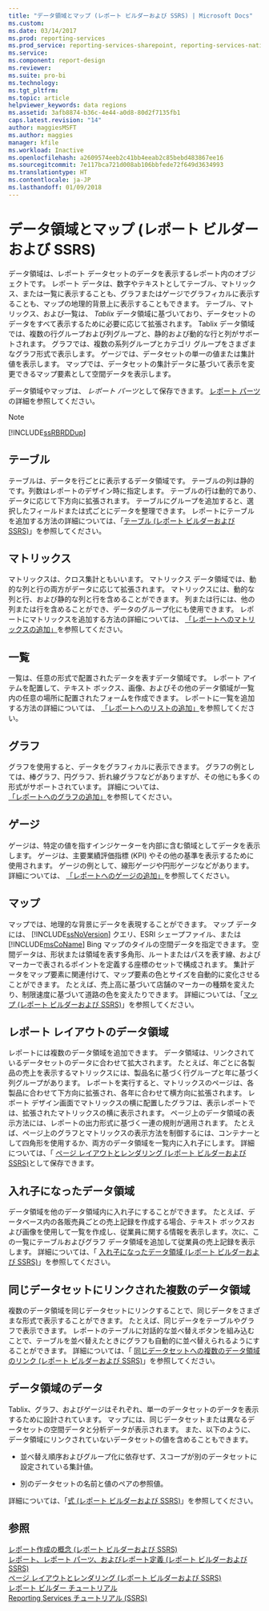 ```yaml
---
title: "データ領域とマップ (レポート ビルダーおよび SSRS) | Microsoft Docs"
ms.custom: 
ms.date: 03/14/2017
ms.prod: reporting-services
ms.prod_service: reporting-services-sharepoint, reporting-services-native
ms.service: 
ms.component: report-design
ms.reviewer: 
ms.suite: pro-bi
ms.technology: 
ms.tgt_pltfrm: 
ms.topic: article
helpviewer_keywords: data regions
ms.assetid: 3afb8874-b36c-4e44-a0d8-80d2f7135fb1
caps.latest.revision: "14"
author: maggiesMSFT
ms.author: maggies
manager: kfile
ms.workload: Inactive
ms.openlocfilehash: a2609574eeb2c41bb4eeab2c85bebd483867ee16
ms.sourcegitcommit: 7e117bca721d008ab106bbfede72f649d3634993
ms.translationtype: HT
ms.contentlocale: ja-JP
ms.lasthandoff: 01/09/2018
---
```

# <a name="data-regions-and-maps-report-builder-and-ssrs"></a>データ領域とマップ (レポート ビルダーおよび SSRS)
  データ領域は、レポート データセットのデータを表示するレポート内のオブジェクトです。 レポート データは、数字やテキストとしてテーブル、マトリックス、または一覧に表示することも、グラフまたはゲージでグラフィカルに表示することも、マップの地理的背景上に表示することもできます。 テーブル、マトリックス、および一覧は、 *Tablix* データ領域に基づいており、データセットのデータをすべて表示するために必要に応じて拡張されます。 Tablix データ領域では、複数の行グループおよび列グループと、静的および動的な行と列がサポートされます。 グラフでは、複数の系列グループとカテゴリ グループをさまざまなグラフ形式で表示します。 ゲージでは、データセットの単一の値または集計値を表示します。 マップでは、データセットの集計データに基づいて表示を変更できるマップ要素として空間データを表示します。  
  
 データ領域やマップは、 *レポート パーツ*として保存できます。 [レポート パーツ](../../reporting-services/report-design/report-parts-report-builder-and-ssrs.md)の詳細を参照してください。  
  
> [!NOTE]  
>  [!INCLUDE[ssRBRDDup](../../includes/ssrbrddup-md.md)]  
  
## <a name="table"></a>テーブル  
 テーブルは、データを行ごとに表示するデータ領域です。 テーブルの列は静的です。列数はレポートのデザイン時に指定します。 テーブルの行は動的であり、データに応じて下方向に拡張されます。 テーブルにグループを追加すると、選択したフィールドまたは式ごとにデータを整理できます。 レポートにテーブルを追加する方法の詳細については、「[テーブル &#40;レポート ビルダーおよび SSRS&#41;](../../reporting-services/report-design/tables-report-builder-and-ssrs.md)」を参照してください。  
  
## <a name="matrix"></a>マトリックス  
 マトリックスは、クロス集計ともいいます。 マトリックス データ領域では、動的な列と行の両方がデータに応じて拡張されます。 マトリックスには、動的な列と行、および静的な列と行を含めることができます。 列または行には、他の列または行を含めることができ、データのグループ化にも使用できます。 レポートにマトリックスを追加する方法の詳細については、 [「レポートへのマトリックスの追加」](../../reporting-services/report-design/create-a-matrix-report-builder-and-ssrs.md)を参照してください。  
  
## <a name="list"></a>一覧  
 一覧は、任意の形式で配置されたデータを表すデータ領域です。 レポート アイテムを配置して、テキスト ボックス、画像、およびその他のデータ領域が一覧内の任意の場所に配置されたフォームを作成できます。 レポートに一覧を追加する方法の詳細については、 [「レポートへのリストの追加」](../../reporting-services/report-design/create-invoices-and-forms-with-lists-report-builder-and-ssrs.md)を参照してください。  
  
## <a name="chart"></a>グラフ  
 グラフを使用すると、データをグラフィカルに表示できます。 グラフの例としては、棒グラフ、円グラフ、折れ線グラフなどがありますが、その他にも多くの形式がサポートされています。 詳細については、 [「レポートへのグラフの追加」](../../reporting-services/report-design/charts-report-builder-and-ssrs.md)を参照してください。  
  
## <a name="gauge"></a>ゲージ  
 ゲージは、特定の値を指すインジケーターを内部に含む領域としてデータを表示します。 ゲージは、主要業績評価指標 (KPI) やその他の基準を表示するために使用されます。 ゲージの例として、線形ゲージや円形ゲージなどがあります。 詳細については、 [「レポートへのゲージの追加」](../../reporting-services/report-design/gauges-report-builder-and-ssrs.md)を参照してください。  
  
## <a name="map"></a>マップ  
 マップでは、地理的な背景にデータを表現することができます。 マップ データには、 [!INCLUDE[ssNoVersion](../../includes/ssnoversion-md.md)] クエリ、ESRI シェープファイル、または [!INCLUDE[msCoName](../../includes/msconame-md.md)] Bing マップのタイルの空間データを指定できます。 空間データは、形状または領域を表す多角形、ルートまたはパスを表す線、およびマーカーで表されるポイントを定義する座標のセットで構成されます。 集計データをマップ要素に関連付けて、マップ要素の色とサイズを自動的に変化させることができます。 たとえば、売上高に基づいて店舗のマーカーの種類を変えたり、制限速度に基づいて道路の色を変えたりできます。 詳細については、「[マップ &#40;レポート ビルダーおよび SSRS&#41;](../../reporting-services/report-design/maps-report-builder-and-ssrs.md)」を参照してください。  
  
## <a name="data-regions-in-the-report-layout"></a>レポート レイアウトのデータ領域  
 レポートには複数のデータ領域を追加できます。 データ領域は、リンクされているデータセットのデータに合わせて拡大されます。 たとえば、年ごとに各製品の売上を表示するマトリックスには、製品名に基づく行グループと年に基づく列グループがあります。 レポートを実行すると、マトリックスのページは、各製品に合わせて下方向に拡張され、各年に合わせて横方向に拡張されます。 レポート デザイン画面でマトリックスの横に配置したグラフは、表示レポートでは、拡張されたマトリックスの横に表示されます。 ページ上のデータ領域の表示方法には、レポートの出力形式に基づく一連の規則が適用されます。 たとえば、ページ上のグラフとマトリックスの表示方法を制御するには、コンテナーとして四角形を使用するか、両方のデータ領域を一覧内に入れ子にします。 詳細については、「 [ページ レイアウトとレンダリング (レポート ビルダーおよび SSRS)](../../reporting-services/report-design/page-layout-and-rendering-report-builder-and-ssrs.md)として保存できます。  
  
## <a name="nested-data-regions"></a>入れ子になったデータ領域  
 データ領域を他のデータ領域内に入れ子にすることができます。 たとえば、データベース内の各販売員ごとの売上記録を作成する場合、テキスト ボックスおよび画像を使用して一覧を作成し、従業員に関する情報を表示します。次に、この一覧にテーブルおよびグラフ データ領域を追加して従業員の売上記録を表示します。 詳細については、「 [入れ子になったデータ領域 &#40;レポート ビルダーおよび SSRS&#41;](../../reporting-services/report-design/nested-data-regions-report-builder-and-ssrs.md)」を参照してください。  
  
## <a name="multiple-data-regions-linked-to-the-same-dataset"></a>同じデータセットにリンクされた複数のデータ領域  
 複数のデータ領域を同じデータセットにリンクすることで、同じデータをさまざまな形式で表示することができます。 たとえば、同じデータをテーブルやグラフで表示できます。 レポートのテーブルに対話的な並べ替えボタンを組み込むことで、テーブルを並べ替えたときにグラフも自動的に並べ替えられるようにすることができます。 詳細については、「 [同じデータセットへの複数のデータ領域のリンク (レポート ビルダーおよび SSRS)](../../reporting-services/report-design/linking-multiple-data-regions-to-the-same-dataset-report-builder-and-ssrs.md)」を参照してください。  
  
## <a name="data-for-a-data-region"></a>データ領域のデータ  
 Tablix、グラフ、およびゲージはそれぞれ、単一のデータセットのデータを表示するために設計されています。 マップには、同じデータセットまたは異なるデータセットの空間データと分析データが表示されます。 また、以下のように、データ領域にリンクされていないデータセットの値を含めることもできます。  
  
-   並べ替え順序およびグループ化に依存せず、スコープが別のデータセットに設定されている集計値。  
  
-   別のデータセットの名前と値のペアの参照値。  
  
 詳細については、「[式 (レポート ビルダーおよび SSRS)](../../reporting-services/report-design/expressions-report-builder-and-ssrs.md)」を参照してください。  
  
## <a name="see-also"></a>参照  
 [レポート作成の概念 &#40;レポート ビルダーおよび SSRS&#41;](../../reporting-services/report-design/report-authoring-concepts-report-builder-and-ssrs.md)   
 [レポート、レポート パーツ、およびレポート定義 (レポート ビルダーおよび SSRS)](../../reporting-services/report-design/reports-report-parts-and-report-definitions-report-builder-and-ssrs.md)   
 [ページ レイアウトとレンダリング &#40;レポート ビルダーおよび SSRS&#41;](../../reporting-services/report-design/page-layout-and-rendering-report-builder-and-ssrs.md)   
 [レポート ビルダー チュートリアル](../../reporting-services/report-builder-tutorials.md)   
 [Reporting Services チュートリアル &#40;SSRS&#41;](../../reporting-services/reporting-services-tutorials-ssrs.md)  
  
  

